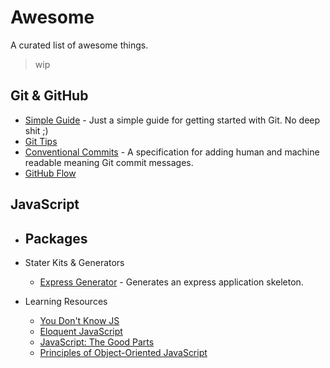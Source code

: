 # Awesome

A curated list of awesome things.

> wip

## Git & GitHub

- [Simple Guide](https://rogerdudler.github.io/git-guide/) - Just a simple guide for getting started with Git. No deep shit ;)
- [Git Tips](https://github.com/git-tips/tips)
- [Conventional Commits](https://www.conventionalcommits.org/en/v1.0.0-beta.4/#summary) - A specification for adding human and machine readable meaning Git commit messages.
- [GitHub Flow](http://scottchacon.com/2011/08/31/github-flow.html)

## JavaScript

- Packages
	-

- Stater Kits & Generators
	- [Express Generator](https://expressjs.com/en/starter/generator.html) - Generates an express application skeleton.

- Learning Resources
	- [You Don't Know JS](https://github.com/getify/You-Dont-Know-JS)
	- [Eloquent JavaScript](https://eloquentjavascript.net/)
	- [JavaScript: The Good Parts](https://www.oreilly.com/library/view/javascript-the-good/9780596517748/)
	- [Principles of Object-Oriented JavaScript](https://www.oreilly.com/library/view/the-principles-of/9781457185304/)
